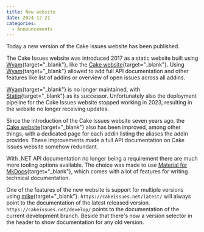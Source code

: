 ```yaml
---
title: New website
date: 2024-12-21
categories:
  - Announcements
---
```


Today a new version of the Cake Issues website has been published.

<!-- more -->

The Cake Issues website was introduced 2017 as a static website built using [Wyam](https://github.com/Wyamio/Wyam){target="_blank"},
like the [Cake website](https://cakebuild.net/){target="_blank"}.
Using [Wyam](https://github.com/Wyamio/Wyam){target="_blank"} allowed to add full API documentation and other features like list of addins or overview of open issues across all addins.

[Wyam](https://github.com/Wyamio/Wyam){target="_blank"} is no longer maintained,
with [Statiq](https://www.statiq.dev/){target="_blank"} as its successor.
Unfortunately also the deployment pipeline for the Cake Issues website stopped working in 2023, resulting in the website no longer receiving updates.

Since the introduction of the Cake Issues website seven years ago, the [Cake website](https://cakebuild.net/){target="_blank"} also has been improved,
among other things, with a dedicated page for each addin listing the aliases the addin provides.
These improvements made a full API documentation on Cake Issues website somehow redundant.

With .NET API documentation no longer being a requirement there are much more tooling options available.
The choice was made to use [Material for MkDocs](https://squidfunk.github.io/mkdocs-material/){target="_blank"},
which comes with a lot of features for writing technical documentation.

One of the features of the new website is support for multiple versions using [mike](https://github.com/jimporter/mike){target="_blank"}.
`https://cakeissues.net/latest/` will always point to the documentation of the latest released version.
`https://cakeissues.net/develop/` points to the documentation of the current development branch.
Beside that there's now a version selector in the header to show documentation for any old version.
